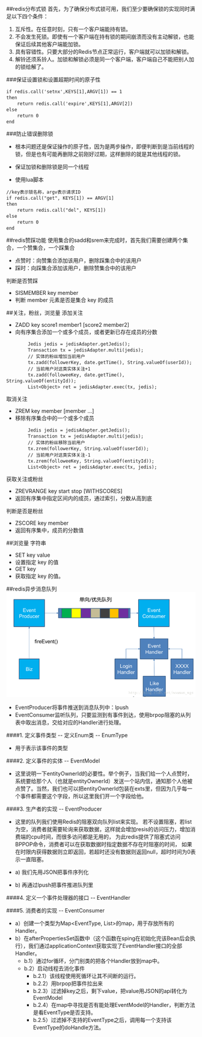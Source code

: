 ##redis分布式锁
首先，为了确保分布式锁可用，我们至少要确保锁的实现同时满足以下四个条件：

1. 互斥性。在任意时刻，只有一个客户端能持有锁。
2. 不会发生死锁。即使有一个客户端在持有锁的期间崩溃而没有主动解锁，也能保证后续其他客户端能加锁。
3. 具有容错性。只要大部分的Redis节点正常运行，客户端就可以加锁和解锁。
4. 解铃还须系铃人。加锁和解锁必须是同一个客户端，客户端自己不能把别人加的锁给解了。

###保证设置锁和设置超期时间的原子性
```$xslt
if redis.call('setnx',KEYS[1],ARGV[1]) == 1 
then  
    return redis.call('expire',KEYS[1],ARGV[2])  
else 
    return 0 
end
```

###防止错误删除锁
- 根本问题还是保证操作的原子性，因为是两步操作，即便判断到是当前线程的锁，但是也有可能再删除之前刚好过期，这样删除的就是其他线程的锁。

- 保证加锁和删除锁是同一个线程
- 使用lua脚本
```$xslt
//key表示锁名称，argv表示请求ID
if redis.call("get", KEYS[1]) == ARGV[1]
then
    return redis.call("del", KEYS[1])
else
    return 0
end
```

##redis赞踩功能
使用集合的sadd和srem来完成时，首先我们需要创建两个集合，一个赞集合，一个踩集合

- 点赞时：向赞集合添加该用户，删除踩集合中的该用户
- 踩时：向踩集合添加该用户，删除赞集合中的该用户

判断是否赞踩
- SISMEMBER key member 
- 判断 member 元素是否是集合 key 的成员

##关注，粉丝，浏览量
添加关注
- ZADD key score1 member1 [score2 member2] 
- 向有序集合添加一个或多个成员，或者更新已存在成员的分数

```$xslt
        Jedis jedis = jedisAdapter.getJedis();
        Transaction tx = jedisAdapter.multi(jedis);
        // 实体的粉丝增加当前用户
        tx.zadd(followerKey, date.getTime(), String.valueOf(userId));
        // 当前用户对这类实体关注+1
        tx.zadd(followeeKey, date.getTime(), String.valueOf(entityId));
        List<Object> ret = jedisAdapter.exec(tx, jedis);
```
取消关注
- ZREM key member [member ...] 
- 移除有序集合中的一个或多个成员

```$xslt
        Jedis jedis = jedisAdapter.getJedis();
        Transaction tx = jedisAdapter.multi(jedis);
        // 实体的粉丝移除当前用户
        tx.zrem(followerKey, String.valueOf(userId));
        // 当前用户对这类实体关注-1
        tx.zrem(followeeKey, String.valueOf(entityId));
        List<Object> ret = jedisAdapter.exec(tx, jedis);
```

获取关注或粉丝
- ZREVRANGE key start stop [WITHSCORES] 
- 返回有序集中指定区间内的成员，通过索引，分数从高到底

判断是否是粉丝
- ZSCORE key member 
- 返回有序集中，成员的分数值

##浏览量
字符串
- SET key value 
- 设置指定 key 的值
- GET key 
- 获取指定 key 的值。

##redis异步消息队列
![](redis异步队列.png)

- EventProducer将事件推送到消息队列中：lpush 
- EventConsumer监听队列，只要监测到有事件到达，使用brpop阻塞的从列表中取出消息，交给对应的Handler进行处理。

####1. 定义事件类型 -- 定义Enum类 -- EnumType

- 用于表示该事件的类型

####2. 定义事件的实体 -- EventModel

- 这里说明一下entityOwnerId的必要性。举个例子，当我们给一个人点赞时，系统要给那个人（也就是entityOwnerId）发送一个站内信，通知那个人他被点赞了。当然，我们也可以把entityOwnerId包装在exts里，但因为几乎每一个事件都需要这个字段，所以这里我们开一个字段给他。

####3. 生产者的实现 -- EventProducer

- 这里的队列我们使用Redis的阻塞双向队列list来实现。
若不设置阻塞，若list为空，消费者就需要轮询来获取数据，这样就会增加resis的访问压力，增加消费端的cpu时间，而很多访问都是无用的，
为此redis提供了阻塞式访问BPPOP命令，消费者可以在获取数据时指定数据不存在时阻塞的时间，
如果在时限内获得数据则立即返回，若超时还没有数据则返回null，超时时间为0表示一直阻塞。

- a) 我们先用JSON把事件序列化
- b) 再通过lpush把事件推进队列里

####4. 定义一个事件处理器的接口 -- EventHandler

####5. 消费者的实现 -- EventConsumer

- a）创建一个类型为Map<EventType, List<EventHandler>>的map，用于存放所有的Handler。
- b）在afterPropertiesSet函数中（这个函数在sping在初始化完该Bean后会执行），我们通过applicationContext获取实现了EventHandler接口的全部Handler。
    - b.1）通过for循环，分门别类的把各个Handler放到map中。
    - b.2）启动线程去消化事件
        - b.2.1）该线程使用死循环让其不间断的运行。
        - b.2.2）用brpop把事件拉出来
        - b.2.3）过滤掉key之后，剩下value，把value用JSON的api转化为EventModel
        - b.2.4）在map中寻找是否有能处理EventModel的Handler，判断方法是看EventType是否支持。
        - b.2.5）过滤掉不支持的EventType之后，调用每一个支持该EventType的doHandle方法。





  
  

